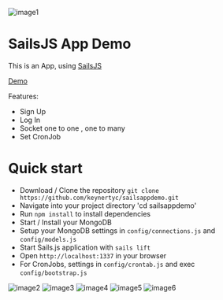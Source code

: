 ![image1](http://i.imgur.com/8MjJJ5E.png)

# SailsJS App Demo

This is an App, using [SailsJS](http://sailsjs.org)

[Demo](https://sailsappdemo.herokuapp.com)

Features:

- Sign Up
- Log In
- Socket one to one , one to many
- Set CronJob

# Quick start

- Download / Clone the repository `git clone https://github.com/keynertyc/sailsappdemo.git`
- Navigate into your project directory 'cd sailsappdemo'
- Run `npm install` to install dependencies
- Start / Install your MongoDB
- Setup your MongoDB settings in `config/connections.js` and `config/models.js`
- Start Sails.js application with `sails lift`
- Open `http://localhost:1337` in your browser
- For CronJobs, settings in `config/crontab.js` and exec `config/bootstrap.js`

![image2](http://i.imgur.com/8MjJJ5E.png)
![image3](http://i.imgur.com/etY0Hsf.png)
![image4](http://i.imgur.com/CT1MHzw.png)
![image5](http://i.imgur.com/OI8F6RB.png)
![image6](http://i.imgur.com/8OZkyGp.png)

